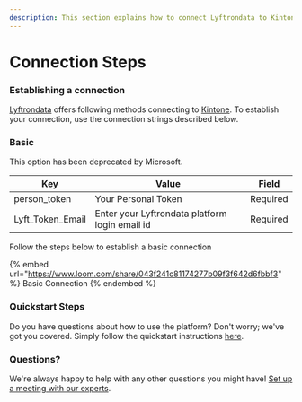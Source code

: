 ```yaml
---
description: This section explains how to connect Lyftrondata to Kintone.
---
```


# Connection Steps

### Establishing a connection

[Lyftrondata](https://www.lyftrondata.com) offers following methods connecting to [Kintone](https://www.lyftrondata.com/integration/business-analytics/kintone/). To establish your connection, use the connection strings described below.

### Basic

This option has been deprecated by Microsoft.

| Key                | Value                                          | Field    |
| ------------------ | ---------------------------------------------- | -------- |
| person\_token      | Your Personal Token                            | Required |
| Lyft\_Token\_Email | Enter your Lyftrondata platform login email id | Required |

Follow the steps below to establish a basic connection

{% embed url="https://www.loom.com/share/043f241c81174277b09f3f642d6fbbf3" %}
Basic Connection
{% endembed %}

### Quickstart Steps

Do you have questions about how to use the platform? Don't worry; we've got you covered. Simply follow the quickstart instructions [here](README.md).

### Questions? <a href="#questions" id="questions"></a>

We're always happy to help with any other questions you might have! [Set up a meeting with our experts](https://www.lyftrondata.com/book-a-meeting/).
